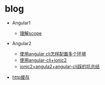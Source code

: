 # blog

- Angular1
  - [理解scope](https://github.com/angular/angular.js/wiki/Understanding-Scopes)
- Angular2
  - [使用angular cli怎样配置多个环境](https://github.com/floraluo/blog/blob/master/Angular2/%E4%BD%BF%E7%94%A8angular%20cli%E6%80%8E%E6%A0%B7%E9%85%8D%E7%BD%AE%E5%A4%9A%E4%B8%AA%E7%8E%AF%E5%A2%83.md)
  - [使用angular-cli+ionic2](https://github.com/mirkonasato/ionic2-with-angular-cli)
  - [ionic2+angula2+angular-cli踩的坑总结](https://github.com/floraluo/blog/blob/master/Angular2/%E8%AE%B0%E5%BD%95ionic2%2Bangular-cli%E8%B8%A9%E7%9A%84%E4%B8%80%E4%BA%9B%E5%9D%91.md)

- [http缓存](https://developers.google.com/web/fundamentals/performance/optimizing-content-efficiency/http-caching)
